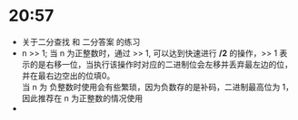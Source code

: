# 20:57
* 关于二分查找 和 二分答案 的练习
* n >> 1; 当 n 为正整数时，通过 >> 1, 可以达到快速进行 **/2** 的操作，>> 1 表示的是右移一位，当执行该操作时对应的二进制位会左移并丢弃最左边的位，并在最右边空出的位填0。<br>当 n 为 负整数时使用会有些繁琐，因为负数存的是补码，二进制最高位为 1， 因此推荐在 n 为正整数的情况使用
* 